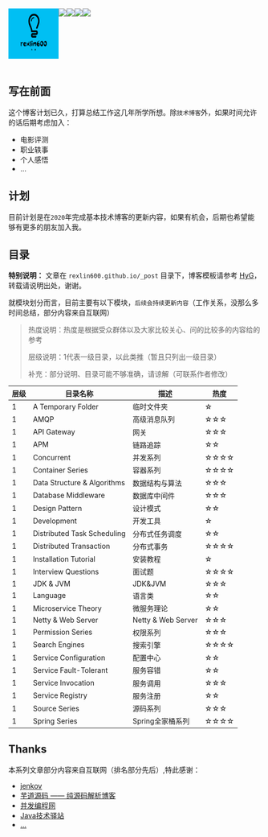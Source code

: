 <br/>
<br/>

<div align="center">    
 <img src="logo.png" width = "100" height = "100" alt="DoraemonKit" align=left />
 <img src="https://img.shields.io/github/license/didi/DoraemonKit.svg" align=left />
 <img src="https://travis-ci.org/rexlin600/rexlin600.github.io.svg?branch=master" align=left />
 <img src="https://img.shields.io/badge/iOS-1.1.6-yellow.svg" align=left />
 <img src="https://img.shields.io/badge/PRs-welcome-brightgreen.svg" align=left />
</div>

<br/>
<br/>
<br/>
<br/>
<br/>
<br/>
<br/>

## 写在前面

这个博客计划已久，打算总结工作这几年所学所想。除`技术博客`外，如果时间允许的话后期考虑加入：

- 电影评测
- 职业轶事
- 个人感悟
- ...

## 计划

目前计划是在`2020`年完成基本技术博客的更新内容，如果有机会，后期也希望能够有更多的朋友加入我。

## 目录

**特别说明：** 文章在 `rexlin600.github.io/_post` 目录下，博客模板请参考 [HyG](https://github.com/gaohaoyang)，转载请说明出处，谢谢。


就模块划分而言，目前主要有以下模块，`后续会持续更新内容`（工作关系，没那么多时间总结，部分内容来自互联网）

> 热度说明：热度是根据受众群体以及大家比较关心、问的比较多的内容给的参考
> 
> 层级说明：1代表一级目录，以此类推（暂且只列出一级目录）
> 
> 补充：部分说明、目录可能不够准确，请谅解（可联系作者修改）

| 层级 | 目录名称                    | 描述               | 热度 |
| ---- | --------------------------- | ------------------ | ---- |
| 1    | A Temporary Folder          | 临时文件夹         | ☆    |
| 1    | AMQP                        | 高级消息队列       | ☆☆☆  |
| 1    | API Gateway                 | 网关               | ☆☆☆  |
| 1    | APM                         | 链路追踪           | ☆☆   |
| 1    | Concurrent                  | 并发系列           | ☆☆☆☆ |
| 1    | Container Series            | 容器系列           | ☆☆☆☆ |
| 1    | Data Structure & Algorithms | 数据结构与算法     | ☆☆☆  |
| 1    | Database Middleware         | 数据库中间件       | ☆☆☆  |
| 1    | Design Pattern              | 设计模式           | ☆☆   |
| 1    | Development                 | 开发工具           | ☆    |
| 1    | Distributed Task Scheduling | 分布式任务调度     | ☆☆   |
| 1    | Distributed Transaction     | 分布式事务         | ☆☆☆☆ |
| 1    | Installation Tutorial       | 安装教程           | ☆    |
| 1    | Interview Questions         | 面试题             | ☆☆☆☆ |
| 1    | JDK & JVM                   | JDK&JVM            | ☆☆☆  |
| 1    | Language                    | 语言类             | ☆☆   |
| 1    | Microservice Theory         | 微服务理论         | ☆☆   |
| 1    | Netty & Web Server          | Netty & Web Server | ☆☆☆  |
| 1    | Permission Series           | 权限系列           | ☆☆☆  |
| 1    | Search Engines              | 搜索引擎           | ☆☆☆☆ |
| 1    | Service Configuration       | 配置中心           | ☆☆   |
| 1    | Service Fault-Tolerant      | 服务容错           | ☆☆   |
| 1    | Service Invocation          | 服务调用           | ☆☆☆  |
| 1    | Service Registry            | 服务注册           | ☆☆   |
| 1    | Source Series               | 源码系列           | ☆☆☆  |
| 1    | Spring Series               | Spring全家桶系列   | ☆☆☆☆ |

## Thanks

本系列文章部分内容来自互联网（排名部分先后）,特此感谢：

- [jenkov](http://tutorials.jenkov.com/)
- [芋道源码 —— 纯源码解析博客](http://www.iocoder.cn/)
- [并发编程网](http://ifeve.com/)
- [Java技术驿站](http://cmsblogs.com/)
- [...](https://github.com/rexlin600/rexlin600.github.io)


